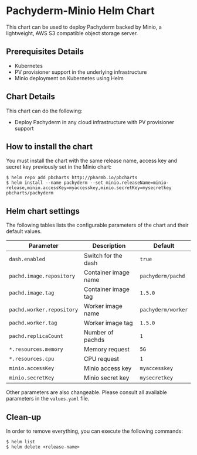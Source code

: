 Pachyderm-Minio Helm Chart
====================

This chart can be used to deploy Pachyderm backed by Minio, a lightweight, AWS S3 compatible object storage server.

Prerequisites Details
---------------------

-	Kubernetes
-   PV provisioner support in the underlying infrastructure
-   Minio deployment on Kubernetes using Helm


Chart Details
-------------

This chart can do the following:

-	Deploy Pachyderm in any cloud infrastructure with PV provisioner support

How to install the chart
--------------------

You must install the chart with the same release name, access key and secret key previously set in the Minio chart:

```console
$ helm repo add pbcharts http://pharmb.io/pbcharts
$ helm install --name pachyderm --set minio.releaseName=minio-release,minio.accessKey=myaccesskey,minio.secretKey=mysecretkey pbcharts/pachyderm
```

Helm chart settings
-------------------

The following tables lists the configurable parameters of the chart and their default values.

| Parameter                | Description           | Default           |
|--------------------------|-----------------------|-------------------|
| `dash.enabled`           | Switch for the dash   | `true`            |
| `pachd.image.repository` | Container image name  | `pachyderm/pachd` |
| `pachd.image.tag`        | Container image tag   | `1.5.0`           |
| `pachd.worker.repository`| Worker image name     | `pachyderm/worker`|
| `pachd.worker.tag`       | Worker image tag      | `1.5.0`           |
| `pachd.replicaCount`     | Number of pachds      | `1`               |
| `*.resources.memory`     | Memory request        | `5G`              |
| `*.resources.cpu`        | CPU request           | `1`               |
| `minio.accessKey`        | Minio access key      | `myaccesskey`     |
| `minio.secretKey`        | Minio secret key      | `mysecretkey`     |


Other parameters are also changeable. Please consult all available parameters in the `values.yaml` file.

Clean-up
-------

In order to remove everything, you can execute the following commands:

```console
$ helm list
$ helm delete <release-name>
```
